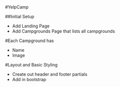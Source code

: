 #YelpCamp

##Initial Setup

* Add Landing Page
* Add Campgrounds Page that lists all campgrounds

#Each Campground has

* Name
* Image

#Layout and Basic Styling

* Create out header and footer partials
* Add in bootstrap
